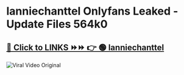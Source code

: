 
 # lanniechanttel Onlyfans Leaked - Update Files 564k0

## <h2><a href="https://clipsfans.com/lanniechanttel&ref=git">🔗 Click to LINKS ⏩⏩ 👉 🟢 lanniechanttel </a></h2>

<a href="https://clipsfans.com/lanniechanttel&ref=git" rel="nofollow" data-target="animated-image.originalLink"><img src="https://i.ibb.co.com/xMMVF88/686577567.gif" alt="Viral Video Original" style="max-width: 100%; display: inline-block;" data-target="animated-image.originalImage"></a>

